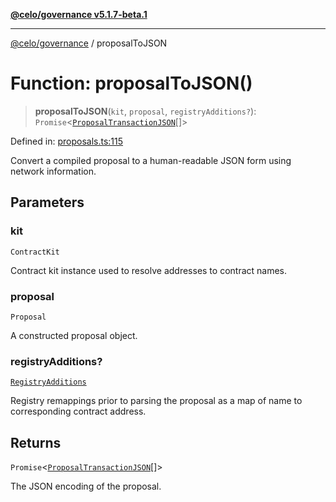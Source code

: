 [**@celo/governance v5.1.7-beta.1**](../README.md)

***

[@celo/governance](../README.md) / proposalToJSON

# Function: proposalToJSON()

> **proposalToJSON**(`kit`, `proposal`, `registryAdditions?`): `Promise`\<[`ProposalTransactionJSON`](../interfaces/ProposalTransactionJSON.md)[]\>

Defined in: [proposals.ts:115](https://github.com/celo-org/developer-tooling/blob/master/packages/sdk/governance/src/proposals.ts#L115)

Convert a compiled proposal to a human-readable JSON form using network information.

## Parameters

### kit

`ContractKit`

Contract kit instance used to resolve addresses to contract names.

### proposal

`Proposal`

A constructed proposal object.

### registryAdditions?

[`RegistryAdditions`](../interfaces/RegistryAdditions.md)

Registry remappings prior to parsing the proposal as a map of name to corresponding contract address.

## Returns

`Promise`\<[`ProposalTransactionJSON`](../interfaces/ProposalTransactionJSON.md)[]\>

The JSON encoding of the proposal.
